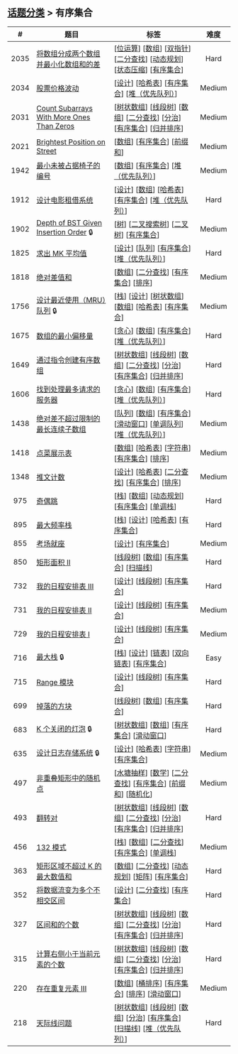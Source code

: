 <!--|This file generated by command(leetcode tag); DO NOT EDIT.            |-->
<!--+----------------------------------------------------------------------+-->
<!--|@author    awesee <openset.wang@gmail.com>                           |-->
<!--|@link      https://github.com/awesee                                 |-->
<!--|@home      https://github.com/awesee/leetcode                        |-->
<!--+----------------------------------------------------------------------+-->

## [话题分类](../README.md) > 有序集合

| # | 题目 | 标签 | 难度 |
| :-: | - | - | :-: |
| 2035 | [将数组分成两个数组并最小化数组和的差](../../problems/partition-array-into-two-arrays-to-minimize-sum-difference) | [[位运算](../bit-manipulation/README.md)] [[数组](../array/README.md)] [[双指针](../two-pointers/README.md)] [[二分查找](../binary-search/README.md)] [[动态规划](../dynamic-programming/README.md)] [[状态压缩](../bitmask/README.md)] [[有序集合](../ordered-set/README.md)]  | Hard |
| 2034 | [股票价格波动](../../problems/stock-price-fluctuation) | [[设计](../design/README.md)] [[哈希表](../hash-table/README.md)] [[有序集合](../ordered-set/README.md)] [[堆（优先队列）](../heap-priority-queue/README.md)]  | Medium |
| 2031 | [Count Subarrays With More Ones Than Zeros](../../problems/count-subarrays-with-more-ones-than-zeros) | [[树状数组](../binary-indexed-tree/README.md)] [[线段树](../segment-tree/README.md)] [[数组](../array/README.md)] [[二分查找](../binary-search/README.md)] [[分治](../divide-and-conquer/README.md)] [[有序集合](../ordered-set/README.md)] [[归并排序](../merge-sort/README.md)]  | Medium |
| 2021 | [Brightest Position on Street](../../problems/brightest-position-on-street) | [[数组](../array/README.md)] [[有序集合](../ordered-set/README.md)] [[前缀和](../prefix-sum/README.md)]  | Medium |
| 1942 | [最小未被占据椅子的编号](../../problems/the-number-of-the-smallest-unoccupied-chair) | [[数组](../array/README.md)] [[有序集合](../ordered-set/README.md)] [[堆（优先队列）](../heap-priority-queue/README.md)]  | Medium |
| 1912 | [设计电影租借系统](../../problems/design-movie-rental-system) | [[设计](../design/README.md)] [[数组](../array/README.md)] [[哈希表](../hash-table/README.md)] [[有序集合](../ordered-set/README.md)] [[堆（优先队列）](../heap-priority-queue/README.md)]  | Hard |
| 1902 | [Depth of BST Given Insertion Order](../../problems/depth-of-bst-given-insertion-order) 🔒 | [[树](../tree/README.md)] [[二叉搜索树](../binary-search-tree/README.md)] [[二叉树](../binary-tree/README.md)] [[有序集合](../ordered-set/README.md)]  | Medium |
| 1825 | [求出 MK 平均值](../../problems/finding-mk-average) | [[设计](../design/README.md)] [[队列](../queue/README.md)] [[有序集合](../ordered-set/README.md)] [[堆（优先队列）](../heap-priority-queue/README.md)]  | Hard |
| 1818 | [绝对差值和](../../problems/minimum-absolute-sum-difference) | [[数组](../array/README.md)] [[二分查找](../binary-search/README.md)] [[有序集合](../ordered-set/README.md)] [[排序](../sorting/README.md)]  | Medium |
| 1756 | [设计最近使用（MRU）队列](../../problems/design-most-recently-used-queue) 🔒 | [[栈](../stack/README.md)] [[设计](../design/README.md)] [[树状数组](../binary-indexed-tree/README.md)] [[数组](../array/README.md)] [[哈希表](../hash-table/README.md)] [[有序集合](../ordered-set/README.md)]  | Medium |
| 1675 | [数组的最小偏移量](../../problems/minimize-deviation-in-array) | [[贪心](../greedy/README.md)] [[数组](../array/README.md)] [[有序集合](../ordered-set/README.md)] [[堆（优先队列）](../heap-priority-queue/README.md)]  | Hard |
| 1649 | [通过指令创建有序数组](../../problems/create-sorted-array-through-instructions) | [[树状数组](../binary-indexed-tree/README.md)] [[线段树](../segment-tree/README.md)] [[数组](../array/README.md)] [[二分查找](../binary-search/README.md)] [[分治](../divide-and-conquer/README.md)] [[有序集合](../ordered-set/README.md)] [[归并排序](../merge-sort/README.md)]  | Hard |
| 1606 | [找到处理最多请求的服务器](../../problems/find-servers-that-handled-most-number-of-requests) | [[贪心](../greedy/README.md)] [[数组](../array/README.md)] [[有序集合](../ordered-set/README.md)] [[堆（优先队列）](../heap-priority-queue/README.md)]  | Hard |
| 1438 | [绝对差不超过限制的最长连续子数组](../../problems/longest-continuous-subarray-with-absolute-diff-less-than-or-equal-to-limit) | [[队列](../queue/README.md)] [[数组](../array/README.md)] [[有序集合](../ordered-set/README.md)] [[滑动窗口](../sliding-window/README.md)] [[单调队列](../monotonic-queue/README.md)] [[堆（优先队列）](../heap-priority-queue/README.md)]  | Medium |
| 1418 | [点菜展示表](../../problems/display-table-of-food-orders-in-a-restaurant) | [[数组](../array/README.md)] [[哈希表](../hash-table/README.md)] [[字符串](../string/README.md)] [[有序集合](../ordered-set/README.md)] [[排序](../sorting/README.md)]  | Medium |
| 1348 | [推文计数](../../problems/tweet-counts-per-frequency) | [[设计](../design/README.md)] [[哈希表](../hash-table/README.md)] [[二分查找](../binary-search/README.md)] [[有序集合](../ordered-set/README.md)] [[排序](../sorting/README.md)]  | Medium |
| 975 | [奇偶跳](../../problems/odd-even-jump) | [[栈](../stack/README.md)] [[数组](../array/README.md)] [[动态规划](../dynamic-programming/README.md)] [[有序集合](../ordered-set/README.md)] [[单调栈](../monotonic-stack/README.md)]  | Hard |
| 895 | [最大频率栈](../../problems/maximum-frequency-stack) | [[栈](../stack/README.md)] [[设计](../design/README.md)] [[哈希表](../hash-table/README.md)] [[有序集合](../ordered-set/README.md)]  | Hard |
| 855 | [考场就座](../../problems/exam-room) | [[设计](../design/README.md)] [[有序集合](../ordered-set/README.md)]  | Medium |
| 850 | [矩形面积 II](../../problems/rectangle-area-ii) | [[线段树](../segment-tree/README.md)] [[数组](../array/README.md)] [[有序集合](../ordered-set/README.md)] [[扫描线](../line-sweep/README.md)]  | Hard |
| 732 | [我的日程安排表 III](../../problems/my-calendar-iii) | [[设计](../design/README.md)] [[线段树](../segment-tree/README.md)] [[有序集合](../ordered-set/README.md)]  | Hard |
| 731 | [我的日程安排表 II](../../problems/my-calendar-ii) | [[设计](../design/README.md)] [[线段树](../segment-tree/README.md)] [[有序集合](../ordered-set/README.md)]  | Medium |
| 729 | [我的日程安排表 I](../../problems/my-calendar-i) | [[设计](../design/README.md)] [[线段树](../segment-tree/README.md)] [[有序集合](../ordered-set/README.md)]  | Medium |
| 716 | [最大栈](../../problems/max-stack) 🔒 | [[栈](../stack/README.md)] [[设计](../design/README.md)] [[链表](../linked-list/README.md)] [[双向链表](../doubly-linked-list/README.md)] [[有序集合](../ordered-set/README.md)]  | Easy |
| 715 | [Range 模块](../../problems/range-module) | [[设计](../design/README.md)] [[线段树](../segment-tree/README.md)] [[有序集合](../ordered-set/README.md)]  | Hard |
| 699 | [掉落的方块](../../problems/falling-squares) | [[线段树](../segment-tree/README.md)] [[数组](../array/README.md)] [[有序集合](../ordered-set/README.md)]  | Hard |
| 683 | [K 个关闭的灯泡](../../problems/k-empty-slots) 🔒 | [[树状数组](../binary-indexed-tree/README.md)] [[数组](../array/README.md)] [[有序集合](../ordered-set/README.md)] [[滑动窗口](../sliding-window/README.md)]  | Hard |
| 635 | [设计日志存储系统](../../problems/design-log-storage-system) 🔒 | [[设计](../design/README.md)] [[哈希表](../hash-table/README.md)] [[字符串](../string/README.md)] [[有序集合](../ordered-set/README.md)]  | Medium |
| 497 | [非重叠矩形中的随机点](../../problems/random-point-in-non-overlapping-rectangles) | [[水塘抽样](../reservoir-sampling/README.md)] [[数学](../math/README.md)] [[二分查找](../binary-search/README.md)] [[有序集合](../ordered-set/README.md)] [[前缀和](../prefix-sum/README.md)] [[随机化](../randomized/README.md)]  | Medium |
| 493 | [翻转对](../../problems/reverse-pairs) | [[树状数组](../binary-indexed-tree/README.md)] [[线段树](../segment-tree/README.md)] [[数组](../array/README.md)] [[二分查找](../binary-search/README.md)] [[分治](../divide-and-conquer/README.md)] [[有序集合](../ordered-set/README.md)] [[归并排序](../merge-sort/README.md)]  | Hard |
| 456 | [132 模式](../../problems/132-pattern) | [[栈](../stack/README.md)] [[数组](../array/README.md)] [[二分查找](../binary-search/README.md)] [[有序集合](../ordered-set/README.md)] [[单调栈](../monotonic-stack/README.md)]  | Medium |
| 363 | [矩形区域不超过 K 的最大数值和](../../problems/max-sum-of-rectangle-no-larger-than-k) | [[数组](../array/README.md)] [[二分查找](../binary-search/README.md)] [[动态规划](../dynamic-programming/README.md)] [[矩阵](../matrix/README.md)] [[有序集合](../ordered-set/README.md)]  | Hard |
| 352 | [将数据流变为多个不相交区间](../../problems/data-stream-as-disjoint-intervals) | [[设计](../design/README.md)] [[二分查找](../binary-search/README.md)] [[有序集合](../ordered-set/README.md)]  | Hard |
| 327 | [区间和的个数](../../problems/count-of-range-sum) | [[树状数组](../binary-indexed-tree/README.md)] [[线段树](../segment-tree/README.md)] [[数组](../array/README.md)] [[二分查找](../binary-search/README.md)] [[分治](../divide-and-conquer/README.md)] [[有序集合](../ordered-set/README.md)] [[归并排序](../merge-sort/README.md)]  | Hard |
| 315 | [计算右侧小于当前元素的个数](../../problems/count-of-smaller-numbers-after-self) | [[树状数组](../binary-indexed-tree/README.md)] [[线段树](../segment-tree/README.md)] [[数组](../array/README.md)] [[二分查找](../binary-search/README.md)] [[分治](../divide-and-conquer/README.md)] [[有序集合](../ordered-set/README.md)] [[归并排序](../merge-sort/README.md)]  | Hard |
| 220 | [存在重复元素 III](../../problems/contains-duplicate-iii) | [[数组](../array/README.md)] [[桶排序](../bucket-sort/README.md)] [[有序集合](../ordered-set/README.md)] [[排序](../sorting/README.md)] [[滑动窗口](../sliding-window/README.md)]  | Medium |
| 218 | [天际线问题](../../problems/the-skyline-problem) | [[树状数组](../binary-indexed-tree/README.md)] [[线段树](../segment-tree/README.md)] [[数组](../array/README.md)] [[分治](../divide-and-conquer/README.md)] [[有序集合](../ordered-set/README.md)] [[扫描线](../line-sweep/README.md)] [[堆（优先队列）](../heap-priority-queue/README.md)]  | Hard |
